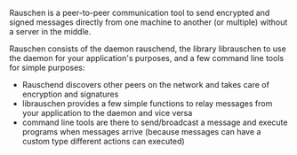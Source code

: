 Rauschen is a peer-to-peer communication tool to send encrypted and signed messages directly from one machine to another (or multiple) without a server in the middle.

Rauschen consists of the daemon rauschend, the library librauschen to use the daemon for your application's purposes, and a few command line tools for simple purposes:

* Rauschend discovers other peers on the network and takes care of encryption and signatures
* librauschen provides a few simple functions to relay messages from your application to the daemon and vice versa
* command line tools are there to send/broadcast a message and execute programs when messages arrive (because messages can have a custom type different actions can executed)